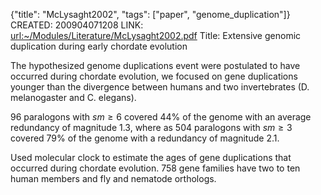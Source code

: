 {"title": "McLysaght2002", "tags": ["paper", "genome_duplication"]}
CREATED: 200904071208
LINK: <url:~/Modules/Literature/McLysaght2002.pdf>
Title: Extensive genomic duplication during early chordate evolution

The hypothesized genome duplications event were postulated to have occurred
during chordate evolution, we focused on gene duplications younger than the
divergence between humans and two invertebrates (D. melanogaster and C.
elegans).

96 paralogons with $sm \ge 6$ covered 44% of the genome with an average
redundancy of magnitude 1.3, where as 504 paralogons with $sm \ge 3$ covered
79% of the genome with a redundancy of magnitude 2.1.

Used molecular clock to estimate the ages of gene duplications that occurred
during chordate evolution. 758 gene families have two to ten human members and
fly and nematode orthologs.

